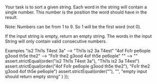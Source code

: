 Your task is to sort a given string. Each word in the string will contain a single number. This number is the position the word should have in the result.

Note: Numbers can be from 1 to 9. So 1 will be the first word (not 0).

If the input string is empty, return an empty string. The words in the input String will only contain valid consecutive numbers.

Examples
"is2 Thi1s T4est 3a"  -->  "Thi1s is2 3a T4est"
"4of Fo1r pe6ople g3ood th5e the2"  -->  "Fo1r the2 g3ood 4of th5e pe6ople"
""  -->  ""
assert.strictEqual(order("is2 Thi1s T4est 3a"), "Thi1s is2 3a T4est")
    assert.strictEqual(order("4of Fo1r pe6ople g3ood th5e the2"), "Fo1r the2 g3ood 4of th5e pe6ople")
    assert.strictEqual(order(""), "", "empty input should return empty string" )
  });
